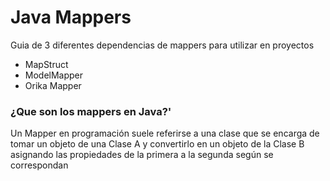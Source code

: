 # __**Java Mappers**__ 

Guia de 3 diferentes dependencias de mappers para utilizar en proyectos

- MapStruct
- ModelMapper
- Orika Mapper

### ¿Que son los mappers en Java?'

Un Mapper en programación suele referirse a una clase que se encarga de tomar un objeto de una Clase A y convertirlo en un objeto de la Clase B asignando las propiedades de la primera a la segunda según se correspondan

